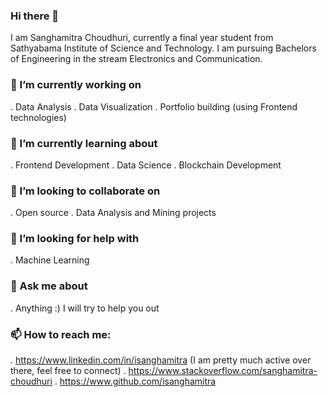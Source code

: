 ### Hi there 👋
I am Sanghamitra Choudhuri, currently a final year student from Sathyabama Institute of Science and Technology. I am pursuing Bachelors of Engineering in the stream Electronics and Communication.

### 🔭 I’m currently working on 
. Data Analysis
. Data Visualization
. Portfolio building (using Frontend technologies)

### 🌱 I’m currently learning about
. Frontend Development
. Data Science
. Blockchain Development

### 👯 I’m looking to collaborate on 
. Open source
. Data Analysis and Mining projects

### 🤔 I’m looking for help with 
. Machine Learning

### 💬 Ask me about 
. Anything :) I will try to help you out

### 📫 How to reach me: 
. https://www.linkedin.com/in/isanghamitra (I am pretty much active over there, feel free to connect)
. https://www.stackoverflow.com/sanghamitra-choudhuri
. https://www.github.com/isanghamitra
